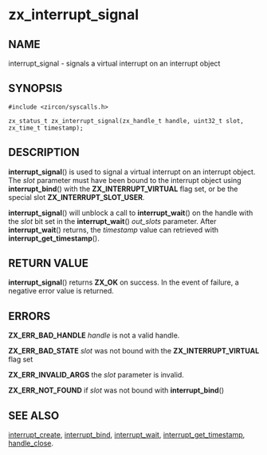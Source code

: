 # zx_interrupt_signal

## NAME

interrupt_signal - signals a virtual interrupt on an interrupt object

## SYNOPSIS

```
#include <zircon/syscalls.h>

zx_status_t zx_interrupt_signal(zx_handle_t handle, uint32_t slot, zx_time_t timestamp);
```

## DESCRIPTION

**interrupt_signal**() is used to signal a virtual interrupt on an interrupt object.
The *slot* parameter must have been bound to the interrupt object using **interrupt_bind**()
with the **ZX_INTERRUPT_VIRTUAL** flag set, or be the special slot **ZX_INTERRUPT_SLOT_USER**.

**interrupt_signal**() will unblock a call to **interrupt_wait**() on the handle
with the *slot* bit set in the **interrupt_wait**() *out_slots* parameter.
After **interrupt_wait**() returns, the *timestamp* value can retrieved with
**interrupt_get_timestamp**().

## RETURN VALUE

**interrupt_signal**() returns **ZX_OK** on success. In the event
of failure, a negative error value is returned.

## ERRORS

**ZX_ERR_BAD_HANDLE** *handle* is not a valid handle.

**ZX_ERR_BAD_STATE** *slot* was not bound with the **ZX_INTERRUPT_VIRTUAL** flag set

**ZX_ERR_INVALID_ARGS** the *slot* parameter is invalid.

**ZX_ERR_NOT_FOUND** if *slot* was not bound with **interrupt_bind**()

## SEE ALSO

[interrupt_create](interrupt_create.md),
[interrupt_bind](interrupt_bind.md),
[interrupt_wait](interrupt_wait.md),
[interrupt_get_timestamp](interrupt_get_timestamp.md),
[handle_close](handle_close.md).
